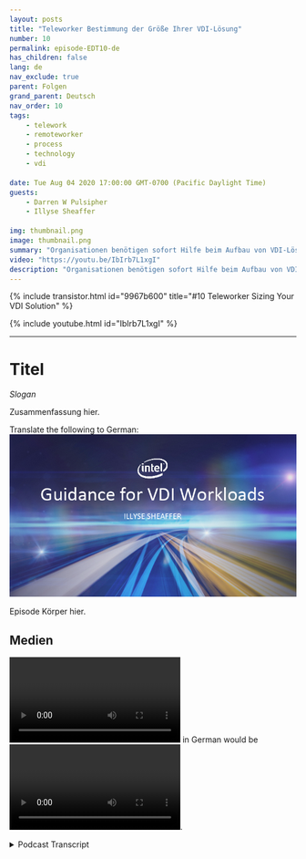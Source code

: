 ```yaml
---
layout: posts
title: "Teleworker Bestimmung der Größe Ihrer VDI-Lösung"
number: 10
permalink: episode-EDT10-de
has_children: false
lang: de
nav_exclude: true
parent: Folgen
grand_parent: Deutsch
nav_order: 10
tags:
    - telework
    - remoteworker
    - process
    - technology
    - vdi

date: Tue Aug 04 2020 17:00:00 GMT-0700 (Pacific Daylight Time)
guests:
    - Darren W Pulsipher
    - Illyse Sheaffer

img: thumbnail.png
image: thumbnail.png
summary: "Organisationen benötigen sofort Hilfe beim Aufbau von VDI-Lösungen (Virtual Desktop Infrastructure). Da IT-Abteilungen VDI-Lizenzen lokal zu ihren aktuellen Systemen hinzufügen, müssen sie sich bewusst sein, dass Lizenzen allein nicht alle Probleme lösen."
video: "https://youtu.be/IbIrb7L1xgI"
description: "Organisationen benötigen sofort Hilfe beim Aufbau von VDI-Lösungen (Virtual Desktop Infrastructure). Da IT-Abteilungen VDI-Lizenzen lokal zu ihren aktuellen Systemen hinzufügen, müssen sie sich bewusst sein, dass Lizenzen allein nicht alle Probleme lösen."
---
```


<div>
{% include transistor.html id="9967b600" title="#10 Teleworker Sizing Your VDI Solution" %}

{% include youtube.html id="IbIrb7L1xgI" %}
</div>

---

# Titel

*Slogan*

Zusammenfassung hier.

Translate the following to German: ![Episodenbild](./thumbnail.png)

Episode Körper hier.

## Medien

<video src='url'></video> in German would be <video src='url'></video>.



<details>
<summary> Podcast Transcript </summary>

<p></p>

</details>
